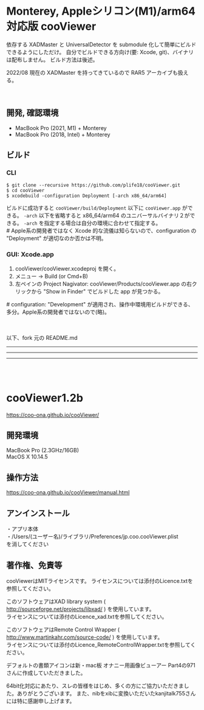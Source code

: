 # Monterey, Appleシリコン(M1)/arm64 対応版 cooViewer
依存する XADMaster と UniversalDetector を submodule 化して簡単にビルドできるようにしただけ。
自分でビルドできる方向け(要: Xcode, git)、バイナリは配布しません。
ビルド方法は後述。

2022/08 現在の XADMaster を持ってきているので RAR5 アーカイブも扱える。

<br>

## 開発, 確認環境
- MacBook Pro (2021, M1) + Monterey
- MacBook Pro (2018, Intel) + Monterey

## ビルド
### CLI
```
$ git clone --recursive https://github.com/plife18/cooViewer.git
$ cd cooViewer
$ xcodebuild -configuration Deployment [-arch x86_64/arm64]
```
ビルドに成功すると `cooViewer/build/Deployment` 以下に `cooViewer.app` ができる。
`-arch` 以下を省略すると x86_64/arm64 のユニバーサルバイナリ２ができる。
`-arch` を指定する場合は自分の環境に合わせて指定する。
<br>
\# Apple系の開発者ではなく Xcode 的な流儀は知らないので、configuration の "Deployment" が適切なのか否かは不明。

### GUI: Xcode.app
1. cooViewer/cooViewer.xcodeproj を開く。
1. メニュー → Build (or Cmd+B)
1. 左ペインの Project Nagivator: cooViewer/Products/cooViewer.app の右クリックから "Show in Finder" でビルドした app が見つかる。

\# configuration: "Development" が適用され、操作中環境用ビルドができる、多分。Apple系の開発者ではないので(略)。


<br>
<br>
以下、fork 元の README.md

---
---
---
<br>
<br>


# cooViewer1.2b
https://coo-ona.github.io/cooViewer/

## 開発環境
MacBook Pro (2.3GHz/16GB)<br>
MacOS X 10.14.5

## 操作方法
https://coo-ona.github.io/cooViewer/manual.html

## アンインストール
・アプリ本体<br>
・/Users/(ユーザー名)/ライブラリ/Preferences/jp.coo.cooViewer.plist<br>
を消してください

## 著作権、免責等
cooViewerはMITライセンスです。
ライセンスについては添付のLicence.txtを参照してください。

このソフトウェアはXAD library system ( http://sourceforge.net/projects/libxad/ ) を使用しています。<br>
ライセンスについては添付のLicence_xad.txtを参照してください。

このソフトウェアはRemote Control Wrapper ( http://www.martinkahr.com/source-code/ ) を使用しています。<br>
ライセンスについては添付のLicence_RemoteControlWrapper.txtを参照してください。

デフォルトの書類アイコンは新・mac板 オナニー用画像ビューアー Part4の971さんに作成していただきました。

64bit化対応にあたり、スレの皆様をはじめ、多くの方にご協力いただきました。ありがとうございます。
また、nibをxibに変換いただいたkanjitalk755さんには特に感謝申し上げます。